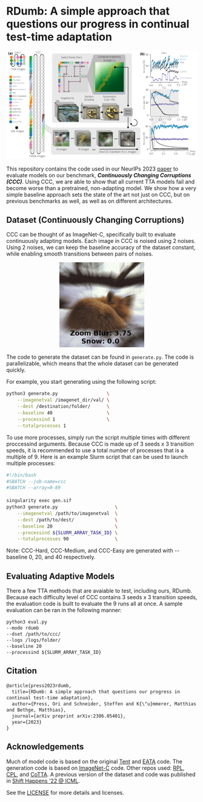# RDumb: A simple approach that questions our progress in continual test-time adaptation

![](.github/static/Figure1.png)

This repository contains the code used in our NeurIPs 2023 [paper](https://arxiv.org/abs/2306.05401) to evaluate models on our benchmark, ***Continuously Changing Corruptions (CCC)***.
Using CCC, we are able to show that all current TTA models fail and become worse than a
pretrained, non-adapting model. We show how a very simple baseline approach sets the state
of the art not just on CCC, but on previous benchmarks as well, as well as on different
architectures.


## Dataset (Continuously Changing Corruptions)

CCC can be thought of as ImageNet-C, specifically built to evaluate continuously adapting models.
Each image in CCC is noised using 2 noises. Using 2 noises, we can keep the baseline accuracy of the dataset constant,
while enabling smooth transitions between pairs of noises.

<p align="center">
  <img src=".github/static/ccc.gif" />
</p>



The code to generate the dataset can be found in ```generate.py```. The code is parallelizable, which means that the whole
dataset can be generated quickly.

For example, you start generating using the following script:


``` bash
python3 generate.py                  \
    --imagenetval /imagenet_dir/val/ \
    --dest /destination/folder/      \
    --baseline 40                    \
    --processind 1                   \
    --totalprocesses 1
```

To use more processes, simply run the script multiple times with different proccessind arguments. Because CCC is made up of 3 seeds x 3 transition speeds,
it is recommended to use a total number of processes that is a multiple of 9. Here is an example
Slurm script that can be used to launch multiple processes:

``` bash
#!/bin/bash
#SBATCH --job-name=ccc
#SBATCH --array=0-89

singularity exec gen.sif
python3 generate.py                     \
    --imagenetval /path/to/imagenetval  \
    --dest /path/to/dest/               \
    --baseline 20                       \
    --processind ${SLURM_ARRAY_TASK_ID} \
    --totalprocesses 90                 \
```

Note: CCC-Hard, CCC-Medium, and CCC-Easy are generated with --baseline 0, 20, and 40 respectively.

## Evaluating Adaptive Models

There a few TTA methods that are avaiable to test, including ours, RDumb.
Because each difficulty level of CCC contains 3 seeds x 3 transition speeds, the evaluation code
is built to evaluate the 9 runs all at once. A sample evaluation can be ran in the following
manner:
```
python3 eval.py
--mode rdumb
--dset /path/to/ccc/
--logs /logs/folder/
--baseline 20
--processind ${SLURM_ARRAY_TASK_ID} 
```

## Citation
```
@article{press2023rdumb,
  title={RDumb: A simple approach that questions our progress in continual test-time adaptation},
  author={Press, Ori and Schneider, Steffen and K{\"u}mmerer, Matthias and Bethge, Matthias},
  journal={arXiv preprint arXiv:2306.05401},
  year={2023}
}
```


## Acknowledgements

Much of model code is based on the original [Tent](https://github.com/DequanWang/tent) and [EATA](https://github.com/mr-eggplant/EATA/) code.
The generation code is based on [ImageNet-C](https://github.com/hendrycks/robustness) code.
Other repos used: [RPL](https://github.com/bethgelab/robustness), [CPL](https://github.com/locuslab/tta_conjugate/), and [CoTTA](https://github.com/qinenergy/cotta).
A previous version of the dataset and code was published in [Shift Happens '22 @ ICML](https://github.com/shift-happens-benchmark/icml-2022).

See the [LICENSE](https://github.com/oripress/CCC/blob/main/LICENSE) for more details and licenses.

